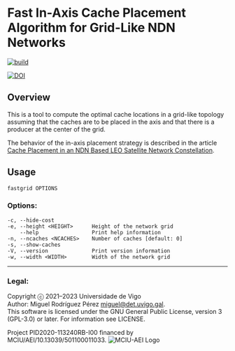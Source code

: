 Fast In-Axis Cache Placement Algorithm for Grid-Like NDN Networks 
===

[![build](https://github.com/ICARUS-ICN/fastgridcache/actions/workflows/build.yml/badge.svg)](https://github.com/ICARUS-ICN/fastgridcache/actions/workflows/build.yml)

[![DOI](https://zenodo.org/badge/468704329.svg)](https://zenodo.org/doi/10.5281/zenodo.10912629)


Overview
---

This is a tool to compute the optimal cache locations in a grid-like topology assuming 
that the caches are to be placed in the axis and that there is a producer at the center
of the grid.

The behavior of the in-axis placement strategy is described in the article
[Cache Placement in an NDN Based LEO Satellite Network
Constellation](https://doi.org/10.1109/TAES.2022.3227530).

Usage
---

    fastgrid OPTIONS

### Options:


    -c, --hide-cost
    -e, --height <HEIGHT>      Height of the network grid
        --help                 Print help information
    -n, --ncaches <NCACHES>    Number of caches [default: 0]
    -s, --show-caches
    -V, --version              Print version information
    -w, --width <WIDTH>        Width of the network grid


---
### Legal:
Copyright ⓒ 2021–2023 Universidade de Vigo<br>
Author: Miguel Rodríguez Pérez <miguel@det.uvigo.gal>.<br>
This software is licensed under the GNU General Public License, version 3 (GPL-3.0) or later. For information see LICENSE.


Project PID2020-113240RB-I00 financed by MCIU/AEI/10.13039/501100011033.
![MCIU-AEI Logo](https://icarus.det.uvigo.es/assets/img/logo-mcin-aei.jpeg)
